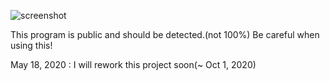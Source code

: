 ![screenshot](https://github.com/rwdkor/RoKo/blob/master/screenshot.png?raw=true)

This program is public and should be detected.(not 100%) Be careful when using this!

May 18, 2020 : I will rework this project soon(~ Oct 1, 2020)
